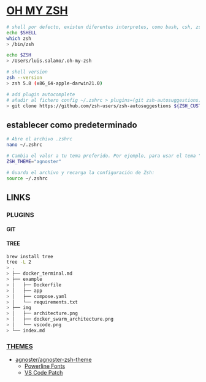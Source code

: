 # [OH MY ZSH](https://ohmyz.sh/)

```bash
# shell por defecto, existen diferentes interpretes, como bash, csh, zsh, fish, etc.
echo $SHELL
which zsh
> /bin/zsh

echo $ZSH
> /Users/luis.salamo/.oh-my-zsh

# shell version
zsh --version
> zsh 5.8 (x86_64-apple-darwin21.0)

# add plugin autocomplete
# añadir al fichero config ~/.zshrc > plugins=(git zsh-autosuggestions)
> git clone https://github.com/zsh-users/zsh-autosuggestions ${ZSH_CUSTOM:-~/.oh-my-zsh/custom}/plugins/zsh-autosuggestions
```

## establecer como predeterminado

```bash
# Abre el archivo .zshrc
nano ~/.zshrc

# Cambia el valor a tu tema preferido. Por ejemplo, para usar el tema "agnoster"
ZSH_THEME="agnoster"

# Guarda el archivo y recarga la configuración de Zsh:
source ~/.zshrc
```

## LINKS

### PLUGINS
#### GIT

#### TREE


```bash
brew install tree
tree -L 2
> .
> ├── docker_terminal.md
> ├── example
> │   ├── Dockerfile
> │   ├── app
> │   ├── compose.yaml
> │   └── requirements.txt
> ├── img
> │   ├── architecture.png
> │   ├── docker_swarm_architecture.png
> │   └── vscode.png
> └── index.md
```

### [THEMES](https://github.com/ohmyzsh/ohmyzsh/wiki/Themes)
* [agnoster/agnoster-zsh-theme](https://github.com/agnoster/agnoster-zsh-theme)
    * [Powerline Fonts](https://github.com/powerline/fonts)
    * [VS Code Patch](https://gist.github.com/480/3b41f449686a089f34edb45d00672f28?permalink_comment_id=3445724)
